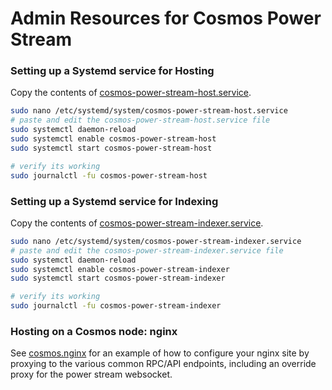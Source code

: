 # Admin Resources for Cosmos Power Stream

### Setting up a Systemd service for Hosting

Copy the contents of [cosmos-power-stream-host.service](cosmos-power-stream-host.service).

```bash
sudo nano /etc/systemd/system/cosmos-power-stream-host.service
# paste and edit the cosmos-power-stream-host.service file
sudo systemctl daemon-reload
sudo systemctl enable cosmos-power-stream-host
sudo systemctl start cosmos-power-stream-host

# verify its working
sudo journalctl -fu cosmos-power-stream-host
```


### Setting up a Systemd service for Indexing

Copy the contents of [cosmos-power-stream-indexer.service](cosmos-power-stream-indexer.service).

```bash
sudo nano /etc/systemd/system/cosmos-power-stream-indexer.service
# paste and edit the cosmos-power-stream-indexer.service file
sudo systemctl daemon-reload
sudo systemctl enable cosmos-power-stream-indexer
sudo systemctl start cosmos-power-stream-indexer

# verify its working
sudo journalctl -fu cosmos-power-stream-indexer
```


### Hosting on a Cosmos node: nginx

See [cosmos.nginx](cosmos.nginx) for an example of how to configure your nginx site by proxying to the various common RPC/API endpoints, including an override proxy for the power stream websocket.


